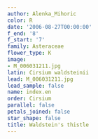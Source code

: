 ```yaml
---
author: Alenka_Mihoric
color: R
date: '2006-08-27T00:00:00'
f_end: '8'
f_start: '7'
family: Asteraceae
flower_type: K
image:
- M_006031211.jpg
latin: Cirsium waldsteinii
lead: M_006031211.jpg
lead_sample: false
name: index.en
order: Cirsium
parallel: false
petals_joined: false
star_shape: false
title: Waldstein's thistle
---
```

